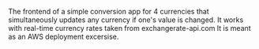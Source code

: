The frontend of a simple conversion app for 4 currencies that simultaneously updates any currency if one's value is changed.
It works with real-time currency rates taken from exchangerate-api.com
It is meant as an AWS deployment excersise.

